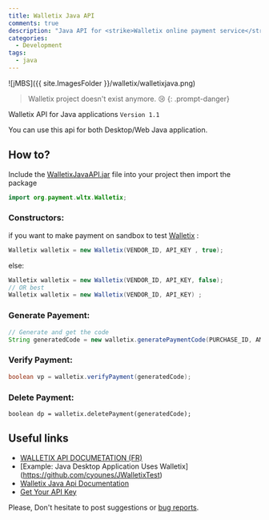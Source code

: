 ```yaml
---
title: Walletix Java API
comments: true
description: "Java API for <strike>Walletix online payment service</strike> (Closed)"
categories:
  - Development
tags:
  - java
---
```


![jMBS]({{ site.ImagesFolder }}/walletix/walletixjava.png)

> Walletix project doesn't exist anymore. 😢
{: .prompt-danger}

Walletix API for Java applications `Version 1.1`

You can use this api for both Desktop/Web Java application.

## How to?

Include the [WalletixJavaAPI.jar](https://github.com/cyounes/WalletixJavaApi/blob/master/WalletixJavaAPI.jar?raw=true)  file into your project then import the package

```java
import org.payment.wltx.Walletix;
```

### Constructors:

if you want to make payment on sandbox to test [Walletix](https://www.walletix.com) :

```java
Walletix walletix = new Walletix(VENDOR_ID, API_KEY , true);
```

else:

```java
Walletix walletix = new Walletix(VENDOR_ID, API_KEY, false);
// OR best
Walletix walletix = new Walletix(VENDOR_ID, API_KEY) ;
```

### Generate Payement:
```java
// Generate and get the code
String generatedCode = new walletix.generatePaymentCode(PURCHASE_ID, AMOUNT,CALL_BACK_URL);
```

### Verify Payment:
```java
boolean vp = walletix.verifyPayment(generatedCode);
```

### Delete Payment:
```shell
boolean dp = walletix.deletePayment(generatedCode);
```

## Useful links

+ [WALLETIX API DOCUMETATION (FR)](https://www.walletix.com/documentation-api)
+ [Example: Java Desktop Application Uses Walletix] (https://github.com/cyounes/JWalletixTest)
+ [Walletix Java Api Documentation](http://cyounes.github.com/WalletixJavaApi/)
+ [Get Your API Key](https://www.walletix.com/api-key)

<!--<div class="note info">-->
  <p>Please, Don't hesitate to post suggestions or <a href="https://github.com/cyounes/WalletixJavaApi/issues" >bug reports</a>.</p>


